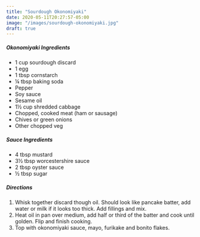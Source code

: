 ```yaml
---
title: "Sourdough Okonomiyaki"
date: 2020-05-11T20:27:57-05:00
image: "/images/sourdough-okonomiyaki.jpg"
draft: true
---
```


##### Okonomiyaki Ingredients
- 1 cup sourdough discard
- 1 egg
- 1 tbsp cornstarch
- ¼ tbsp baking soda
- Pepper
- Soy sauce
- Sesame oil
- 1½ cup shredded cabbage
- Chopped, cooked meat (ham or sausage)
- Chives or green onions
- Other chopped veg

##### Sauce Ingredients
- 4 tbsp mustard
- 3½ tbsp worcestershire sauce
- 2 tbsp oyster sauce
- ½ tbsp sugar

##### Directions

1. Whisk together discard though oil. Should look like pancake batter, add water or milk if it looks too thick. Add fillings and mix.
1. Heat oil in pan over medium, add half or third of the batter and cook until golden. Flip and finish cooking.
1. Top with okonomiyaki sauce, mayo, furikake and bonito flakes.

